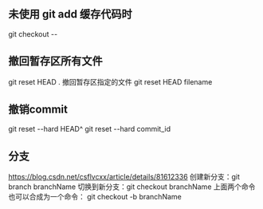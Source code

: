 ## 未使用 git add 缓存代码时
git checkout -- <filename>
## 撤回暂存区所有文件
git reset HEAD .
撤回暂存区指定的文件
git reset HEAD filename
## 撤销commit
git reset --hard HEAD^ 
git reset --hard commit_id

## 分支
https://blog.csdn.net/csflvcxx/article/details/81612336
创建新分支：git branch branchName
切换到新分支：git checkout branchName
上面两个命令也可以合成为一个命令：
git checkout -b branchName